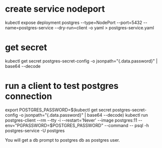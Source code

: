 
# create service nodeport
kubectl expose deployment postgres --type=NodePort --port=5432 --name=postgres-service --dry-run=client -o yaml > postgres-service.yaml

# get secret 
kubectl get secret postgres-secret-config -o jsonpath="{.data.password}" | base64 --decode

# run a client to test postgres connection
export POSTGRES_PASSWORD=$(kubectl get secret postgres-secret-config -o jsonpath="{.data.password}" | base64 --decode)
kubectl run postgres-client --rm --tty -i --restart='Never' --image postgres:11 --env="PGPASSWORD=$POSTGRES_PASSWORD" --command -- psql -h postgres-service -U postgres

You will get a db prompt to postgres db as postgres user.